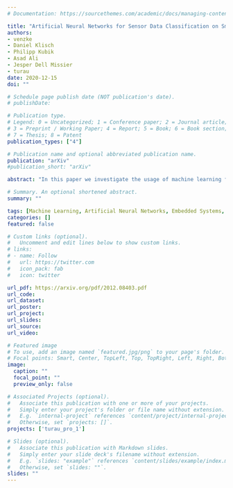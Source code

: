 ```yaml
---
# Documentation: https://sourcethemes.com/academic/docs/managing-content/

title: "Artificial Neural Networks for Sensor Data Classification on Small Embedded Systems"
authors:
- venzke
- Daniel Klisch
- Philipp Kubik
- Asad Ali
- Jesper Dell Missier
- turau
date: 2020-12-15
doi: ""

# Schedule page publish date (NOT publication's date).
# publishDate:

# Publication type.
# Legend: 0 = Uncategorized; 1 = Conference paper; 2 = Journal article;
# 3 = Preprint / Working Paper; 4 = Report; 5 = Book; 6 = Book section;
# 7 = Thesis; 8 = Patent
publication_types: ["4"]

# Publication name and optional abbreviated publication name.
publication: "arXiv"
#publication_short: "arXiv"

abstract: "In this paper we investigate the usage of machine learning for interpreting measured sensor values in sensor modules. In particular we analyze the potential of artificial neural networks (ANNs) on low-cost microcontrollers with a few kilobytes of memory to semantically enrich data captured by sensors. The focus is on classifying temporal data series with a high level of reliability. Design and implementation of ANNs are analyzed considering Feed Forward Neural Networks (FFNNs) and Recurrent Neural Networks (RNNs). We validate the developed ANNs in a case study of optical hand gesture recognition on an 8-bit microcontroller. The best reliability was found for an FFNN with two layers and 1493 parameters requiring an execution time of 36 ms. We propose a workflow to develop ANNs for embedded devices."

# Summary. An optional shortened abstract.
summary: ""

tags: [Machine Learning, Artificial Neural Networks, Embedded Systems, Hand Gesture Recognition]
categories: []
featured: false

# Custom links (optional).
#   Uncomment and edit lines below to show custom links.
# links:
# - name: Follow
#   url: https://twitter.com
#   icon_pack: fab
#   icon: twitter

url_pdf: https://arxiv.org/pdf/2012.08403.pdf
url_code: 
url_dataset:
url_poster:
url_project:
url_slides:
url_source:
url_video:

# Featured image
# To use, add an image named `featured.jpg/png` to your page's folder. 
# Focal points: Smart, Center, TopLeft, Top, TopRight, Left, Right, BottomLeft, Bottom, BottomRight.
image:
  caption: ""
  focal_point: ""
  preview_only: false

# Associated Projects (optional).
#   Associate this publication with one or more of your projects.
#   Simply enter your project's folder or file name without extension.
#   E.g. `internal-project` references `content/project/internal-project/index.md`.
#   Otherwise, set `projects: []`.
projects: ['turau_pro_1']

# Slides (optional).
#   Associate this publication with Markdown slides.
#   Simply enter your slide deck's filename without extension.
#   E.g. `slides: "example"` references `content/slides/example/index.md`.
#   Otherwise, set `slides: ""`.
slides: ""
---
```

